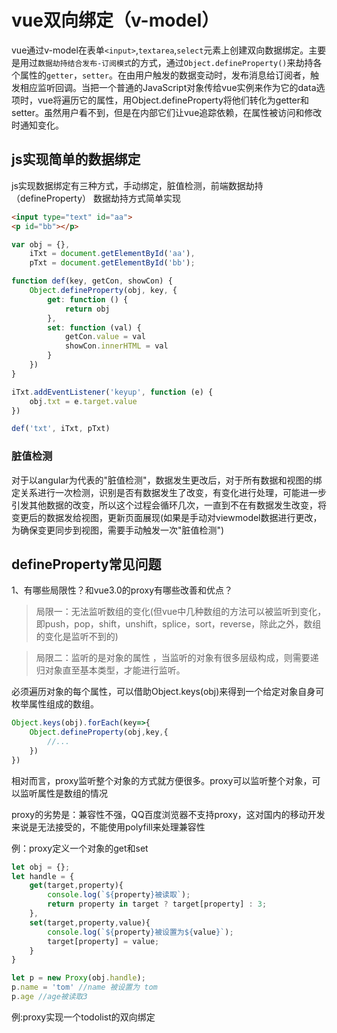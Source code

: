 # vue双向绑定（v-model）

vue通过v-model在表单`<input>`,`textarea`,`select`元素上创建双向数据绑定。主要是用过`数据劫持结合发布-订阅模式`的方式，通过`Object.defineProperty()`来劫持各个属性的`getter`，`setter`。在由用户触发的数据变动时，发布消息给订阅者，触发相应监听回调。当把一个普通的JavaScript对象传给vue实例来作为它的data选项时，vue将遍历它的属性，用Object.defineProperty将他们转化为getter和setter。虽然用户看不到，但是在内部它们让vue追踪依赖，在属性被访问和修改时通知变化。

## js实现简单的数据绑定
js实现数据绑定有三种方式，手动绑定，脏值检测，前端数据劫持（defineProperty）
数据劫持方式简单实现
```html
<input type="text" id="aa">
<p id="bb"></p>
```

```js
var obj = {},
    iTxt = document.getElementById('aa'),
    pTxt = document.getElementById('bb');

function def(key, getCon, showCon) {
    Object.defineProperty(obj, key, {
        get: function () {
            return obj
        },
        set: function (val) {
            getCon.value = val
            showCon.innerHTML = val
        }
    })
}

iTxt.addEventListener('keyup', function (e) {
    obj.txt = e.target.value
})

def('txt', iTxt, pTxt)
```

### 脏值检测
对于以angular为代表的"脏值检测"，数据发生更改后，对于所有数据和视图的绑定关系进行一次检测，识别是否有数据发生了改变，有变化进行处理，可能进一步引发其他数据的改变，所以这个过程会循环几次，一直到不在有数据发生改变，将变更后的数据发给视图，更新页面展现(如果是手动对viewmodel数据进行更改，为确保变更同步到视图，需要手动触发一次"脏值检测")

## defineProperty常见问题
1、有哪些局限性？和vue3.0的proxy有哪些改善和优点？

>局限一：无法监听数组的变化(但vue中几种数组的方法可以被监听到变化，即push，pop，shift，unshift，splice，sort，reverse，除此之外，数组的变化是监听不到的)

>局限二：监听的是对象的属性 ，当监听的对象有很多层级构成，则需要递归对象直至基本类型，才能进行监听。

必须遍历对象的每个属性，可以借助Object.keys(obj)来得到一个给定对象自身可枚举属性组成的数组。
```js
Object.keys(obj).forEach(key=>{
    Object.defineProperty(obj,key,{
        //...
    })
})
```
相对而言，proxy监听整个对象的方式就方便很多。proxy可以监听整个对象，可以监听属性是数组的情况

proxy的劣势是：兼容性不强，QQ百度浏览器不支持proxy，这对国内的移动开发来说是无法接受的，不能使用polyfill来处理兼容性

例：proxy定义一个对象的get和set
```js
let obj = {};
let handle = {
    get(target,property){
        console.log(`${property}被读取`);
        return property in target ? target[property] : 3;
    },
    set(target,property,value){
        console.log(`${property}被设置为${value}`);
        target[property] = value;
    }
}

let p = new Proxy(obj.handle);
p.name = 'tom' //name 被设置为 tom
p.age //age被读取3
```

例:proxy实现一个todolist的双向绑定